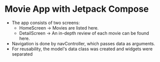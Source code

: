 # Movie App with Jetpack Compose

* The app consists of two screens:
  * HomeScreen -> Movies are listed here.
  * DetailScreen -> An in-depth review of each movie can be found here.
* Navigation is done by navController, which passes data as arguments.
* For reusability, the model's data class was created and widgets were separated